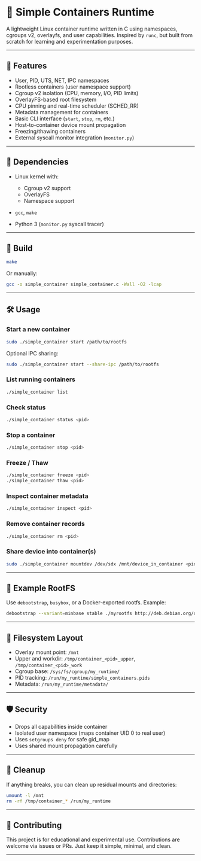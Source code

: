 
# 🐧 Simple Containers Runtime

A lightweight Linux container runtime written in C using namespaces, cgroups v2, overlayfs, and user capabilities. Inspired by `runc`, but built from scratch for learning and experimentation purposes.

---

## 🚀 Features

* User, PID, UTS, NET, IPC namespaces
* Rootless containers (user namespace support)
* Cgroup v2 isolation (CPU, memory, I/O, PID limits)
* OverlayFS-based root filesystem
* CPU pinning and real-time scheduler (SCHED\_RR)
* Metadata management for containers
* Basic CLI interface (`start`, `stop`, `rm`, etc.)
* Host-to-container device mount propagation
* Freezing/thawing containers
* External syscall monitor integration (`monitor.py`)

---

## 🧱 Dependencies

* Linux kernel with:

  * Cgroup v2 support
  * OverlayFS
  * Namespace support
* `gcc`, `make`
* Python 3 (`monitor.py` syscall tracer)

---

## 🔧 Build

```bash
make
```

Or manually:

```bash
gcc -o simple_container simple_container.c -Wall -O2 -lcap
```

---

## 🛠️ Usage

### Start a new container

```bash
sudo ./simple_container start /path/to/rootfs
```

Optional IPC sharing:

```bash
sudo ./simple_container start --share-ipc /path/to/rootfs
```

### List running containers

```bash
./simple_container list
```

### Check status

```bash
./simple_container status <pid>
```

### Stop a container

```bash
./simple_container stop <pid>
```

### Freeze / Thaw

```bash
./simple_container freeze <pid>
./simple_container thaw <pid>
```

### Inspect container metadata

```bash
./simple_container inspect <pid>
```

### Remove container records

```bash
./simple_container rm <pid>
```

### Share device into container(s)

```bash
sudo ./simple_container mountdev /dev/sdx /mnt/device_in_container <pid1> [pid2...]
```

---

## 🧪 Example RootFS

Use `debootstrap`, `busybox`, or a Docker-exported rootfs. Example:

```bash
debootstrap --variant=minbase stable ./myrootfs http://deb.debian.org/debian
```

---

## 📁 Filesystem Layout

* Overlay mount point: `/mnt`
* Upper and workdir: `/tmp/container_<pid>_upper`, `/tmp/container_<pid>_work`
* Cgroup base: `/sys/fs/cgroup/my_runtime/`
* PID tracking: `/run/my_runtime/simple_containers.pids`
* Metadata: `/run/my_runtime/metadata/`

---

## 🛡️ Security

* Drops all capabilities inside container
* Isolated user namespace (maps container UID 0 to real user)
* Uses `setgroups deny` for safe gid\_map
* Uses shared mount propagation carefully

---

## 🧼 Cleanup

If anything breaks, you can clean up residual mounts and directories:

```bash
umount -l /mnt
rm -rf /tmp/container_* /run/my_runtime
```

---

## 🤝 Contributing

This project is for educational and experimental use. Contributions are welcome via issues or PRs. Just keep it simple, minimal, and clean.

---
